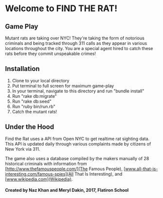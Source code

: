 # Welcome to FIND THE RAT!



## Game Play

Mutant rats are taking over NYC! They're taking the form of notorious criminals and being tracked through 311 calls as they appear in various locations throughout the city. You are a special agent hired to catch these rats before they commit unspeakable crimes!

## Installation

1. Clone to your local directory
2. Put terminal to full screen for maximum game-play
3. In your terminal, navigate to this directory and run "bundle install"
4. Run "rake db:migrate"
5. Run "rake db:seed"
6. Run "ruby bin/run.rb"
7. Catch the mutant rats!

## Under the Hood

Find the Rat uses a API from Open NYC to get realtime rat sighting data. This API is updated daily through various complaints made by citizens of New York via 311.

The game also uses a database compiled by the makers manually of 28 historical criminals with information from [http://www.thefamouspeople.com/](The Famous People), [www.all-that-is-interesting.com/famous-spies](All That Is Interesting), and [www.wikipedia.com](Wikipedia).

#### Created by Naz Khan and Meryl Dakin, 2017, Flatiron School
